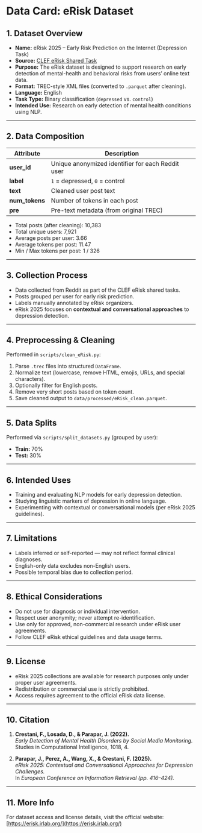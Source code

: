 # Data Card: eRisk Dataset

## 1. Dataset Overview

- **Name:** eRisk 2025 – Early Risk Prediction on the Internet (Depression Task)
- **Source:** [CLEF eRisk Shared Task](https://erisk.irlab.org/)
- **Purpose:** The eRisk dataset is designed to support research on early detection of mental-health and behavioral risks from users’ online text data.
- **Format:** TREC-style XML files (converted to `.parquet` after cleaning).
- **Language:** English
- **Task Type:** Binary classification (`depressed` vs. `control`)
- **Intended Use:** Research on early detection of mental health conditions using NLP.

---

## 2. Data Composition

| Attribute      | Description                                       |
| -------------- | ------------------------------------------------- |
| **user_id**    | Unique anonymized identifier for each Reddit user |
| **label**      | `1` = depressed, `0` = control                    |
| **text**       | Cleaned user post text                            |
| **num_tokens** | Number of tokens in each post                     |
| **pre**        | Pre-text metadata (from original TREC)            |

- Total posts (after cleaning): 10,383
- Total unique users: 7,921
- Average posts per user: 3.66
- Average tokens per post: 11.47
- Min / Max tokens per post: 1 / 326

---

## 3. Collection Process

- Data collected from Reddit as part of the CLEF eRisk shared tasks.
- Posts grouped per user for early risk prediction.
- Labels manually annotated by eRisk organizers.
- eRisk 2025 focuses on **contextual and conversational approaches** to depression detection.

---

## 4. Preprocessing & Cleaning

Performed in `scripts/clean_eRisk.py`:

1. Parse `.trec` files into structured `DataFrame`.
2. Normalize text (lowercase, remove HTML, emojis, URLs, and special characters).
3. Optionally filter for English posts.
4. Remove very short posts based on token count.
5. Save cleaned output to `data/processed/eRisk_clean.parquet`.

---

## 5. Data Splits

Performed via `scripts/split_datasets.py` (grouped by user):

- **Train:** 70%
- **Test:** 30%

---

## 6. Intended Uses

- Training and evaluating NLP models for early depression detection.
- Studying linguistic markers of depression in online language.
- Experimenting with contextual or conversational models (per eRisk 2025 guidelines).

---

## 7. Limitations

- Labels inferred or self-reported — may not reflect formal clinical diagnoses.
- English-only data excludes non-English users.
- Possible temporal bias due to collection period.

---

## 8. Ethical Considerations

- Do not use for diagnosis or individual intervention.
- Respect user anonymity; never attempt re-identification.
- Use only for approved, non-commercial research under eRisk user agreements.
- Follow CLEF eRisk ethical guidelines and data usage terms.

---

## 9. License

- eRisk 2025 collections are available for research purposes only under proper user agreements.
- Redistribution or commercial use is strictly prohibited.
- Access requires agreement to the official eRisk data license.

---

## 10. Citation

1. **Crestani, F., Losada, D., & Parapar, J. (2022).**  
   _Early Detection of Mental Health Disorders by Social Media Monitoring._  
   Studies in Computational Intelligence, 1018, 4.

2. **Parapar, J., Perez, A., Wang, X., & Crestani, F. (2025).**  
   _eRisk 2025: Contextual and Conversational Approaches for Depression Challenges._  
   In _European Conference on Information Retrieval (pp. 416–424)._

---

## 11. More Info

For dataset access and license details, visit the official website: [https://erisk.irlab.org/](https://erisk.irlab.org/)
